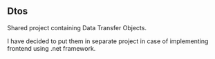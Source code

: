 ## Dtos

Shared project containing Data Transfer Objects.

I have decided to put them in separate project in case of implementing frontend using .net framework.


